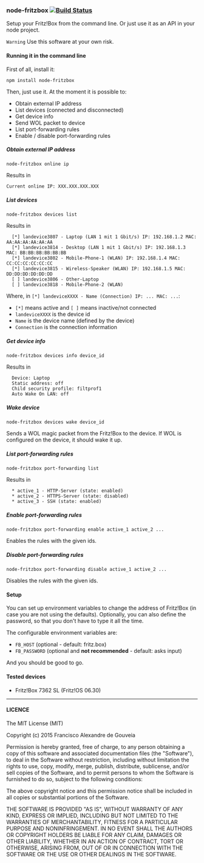 ### node-fritzbox [![Build Status](https://travis-ci.org/franciscogouveia/node-fritzbox.svg?branch=master)](https://travis-ci.org/franciscogouveia/node-fritzbox)

Setup your Fritz!Box from the command line. Or just use it as an API in your node project.

`Warning` Use this software at your own risk.

#### Running it in the command line

First of all, install it:

```
npm install node-fritzbox
```

Then, just use it. At the moment it is possible to:

* Obtain external IP address
* List devices (connected and disconnected)
* Get device info
* Send WOL packet to device
* List port-forwarding rules
* Enable / disable port-forwarding rules

##### Obtain external IP address

```
node-fritzbox online ip
```

Results in

```
Current online IP: XXX.XXX.XXX.XXX
```

##### List devices

```
node-fritzbox devices list
```

Results in

```
  [*] landevice3807 - Laptop (LAN 1 mit 1 Gbit/s) IP: 192.168.1.2 MAC: AA:AA:AA:AA:AA:AA
  [*] landevice3814 - Desktop (LAN 1 mit 1 Gbit/s) IP: 192.168.1.3 MAC: BB:BB:BB:BB:BB:BB
  [*] landevice3802 - Mobile-Phone-1 (WLAN) IP: 192.168.1.4 MAC: CC:CC:CC:CC:CC:CC
  [*] landevice3815 - Wireless-Speaker (WLAN) IP: 192.168.1.5 MAC: DD:DD:DD:DD:DD:DD
  [ ] landevice3806 - Other-Laptop
  [ ] landevice3818 - Mobile-Phone-2 (WLAN)
```

Where, in `[*] landeviceXXXX - Name (Connection) IP: ... MAC: ...`:

* `[*]` means active and `[ ]` means inactive/not connected
* `landeviceXXXX` is the device id
* `Name` is the device name (defined by the device)
* `Connection` is the connection information

##### Get device info

```
node-fritzbox devices info device_id
```

Results in

```
  Device: Laptop
  Static address: off
  Child security profile: filtprof1
  Auto Wake On LAN: off
```

##### Wake device

```
node-fritzbox devices wake device_id
```

Sends a WOL magic packet from the Fritz!Box to the device. If WOL is configured on the device, it should wake it up.

##### List port-forwarding rules

```
node-fritzbox port-forwarding list
```

Results in

```
  * active_1 - HTTP-Server (state: enabled)
  * active_2 - HTTPS-Server (state: disabled)
  * active_3 - SSH (state: enabled)
```

##### Enable port-forwarding rules

```
node-fritzbox port-forwarding enable active_1 active_2 ...
```

Enables the rules with the given ids.

##### Disable port-forwarding rules

```
node-fritzbox port-forwarding disable active_1 active_2 ...
```

Disables the rules with the given ids.


#### Setup

You can set up environment variables to change the address of Fritz!Box (in case you are not using the defaults). Optionally, you can also define the password, so that you don't have to type it all the time.

The configurable environment variables are:

* `FB_HOST` (optional - default: fritz.box)
* `FB_PASSWORD` (optional and **not recommended** - default: asks input)

And you should be good to go.


#### Tested devices

* Fritz!Box 7362 SL (Fritz!OS 06.30)

----

#### LICENCE

The MIT License (MIT)

Copyright (c) 2015 Francisco Alexandre de Gouveia

Permission is hereby granted, free of charge, to any person obtaining a copy
of this software and associated documentation files (the "Software"), to deal
in the Software without restriction, including without limitation the rights
to use, copy, modify, merge, publish, distribute, sublicense, and/or sell
copies of the Software, and to permit persons to whom the Software is
furnished to do so, subject to the following conditions:

The above copyright notice and this permission notice shall be included in all
copies or substantial portions of the Software.

THE SOFTWARE IS PROVIDED "AS IS", WITHOUT WARRANTY OF ANY KIND, EXPRESS OR
IMPLIED, INCLUDING BUT NOT LIMITED TO THE WARRANTIES OF MERCHANTABILITY,
FITNESS FOR A PARTICULAR PURPOSE AND NONINFRINGEMENT. IN NO EVENT SHALL THE
AUTHORS OR COPYRIGHT HOLDERS BE LIABLE FOR ANY CLAIM, DAMAGES OR OTHER
LIABILITY, WHETHER IN AN ACTION OF CONTRACT, TORT OR OTHERWISE, ARISING FROM,
OUT OF OR IN CONNECTION WITH THE SOFTWARE OR THE USE OR OTHER DEALINGS IN THE
SOFTWARE.
